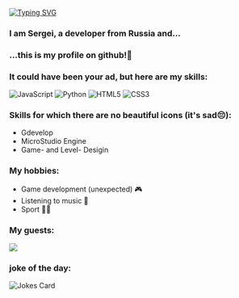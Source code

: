 [![Typing SVG](https://readme-typing-svg.herokuapp.com?font=Fira+Code&size=30&pause=1000&color=02DC00&center=true&random=false&width=435&lines=Hello+World)](https://git.io/typing-svg)
### I am Sergei, a developer from Russia and...  
### ...this is my profile on github!🙂


### It could have been your ad, but here are my skills:
![JavaScript](https://img.shields.io/badge/javascript-%23323330.svg?style=for-the-badge&logo=javascript&logoColor=%23F7DF1E) ![Python](https://img.shields.io/badge/python-3670A0?style=for-the-badge&logo=python&logoColor=ffdd54)
![HTML5](https://img.shields.io/badge/html5-%23E34F26.svg?style=for-the-badge&logo=html5&logoColor=white) ![CSS3](https://img.shields.io/badge/css3-%231572B6.svg?style=for-the-badge&logo=css3&logoColor=white)


### Skills for which there are no beautiful icons (it's sad😔):
* Gdevelop 
* MicroStudio Engine
* Game- and Level- Desigin


### My hobbies:
* Game development (unexpected) :video_game:
* Listening to music :musical_note: 
* Sport 🏋️‍♂️


###  My guests:
![](https://komarev.com/ghpvc/?username=your-github-username)


### joke of the day:
![Jokes Card](https://readme-jokes.vercel.app/api)